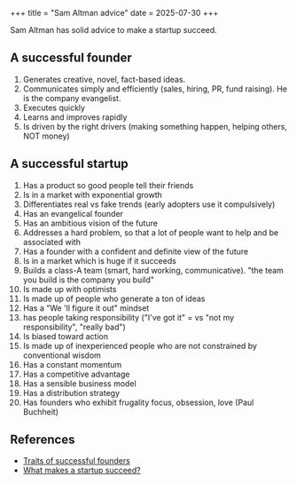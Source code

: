 +++
title = "Sam Altman advice"
date = 2025-07-30
+++

Sam Altman has solid advice to make a startup succeed.

## A successful founder

1. Generates creative, novel, fact-based ideas.
2. Communicates simply and efficiently (sales, hiring, PR, fund raising). He is the company evangelist.
3. Executes quickly
4. Learns and improves rapidly
5. Is driven by the right drivers (making something happen, helping others, NOT money)

## A successful startup

1. Has a product so good people tell their friends
2. Is in a market with exponential growth
3. Differentiates real vs fake trends (early adopters use it compulsively)
4. Has an evangelical founder
5. Has an ambitious vision of the future
6. Addresses a hard problem, so that a lot of people want to help and be associated with
7. Has a founder with a confident and definite view of the future
8. Is in a market which is huge if it succeeds
9. Builds a class-A team (smart, hard working, communicative). "the team you build is the company you build"
10. Is made up with optimists
11. Is made up of people who generate a ton of ideas
12. Has a "We 'll figure it out" mindset
13. has people taking responsibility ("I've got it" = vs "not my responsibility", "really bad")
14. Is biased toward action
15. Is made up of inexperienced people who are not constrained by conventional wisdom
16. Has a constant momentum
17. Has a competitive advantage
18. Has a sensible business model
19. Has a distribution strategy
20. Has founders who exhibit frugality focus, obsession, love (Paul Buchheit)

## References

- [Traits of successful founders](https://www.youtube.com/watch?v=szKyUrOh4fs)
- [What makes a startup succeed?](https://www.youtube.com/watch?v=0lJKucu6HJc)
